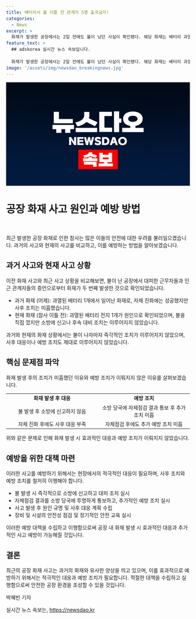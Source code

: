 ```yaml
---
title: 배터리서 불 이틀 전 관계자 5명 출국금지!
categories:
  - News
excerpt: >
  화재가 발생한 공장에서는 2일 전에도 불이 났던 사실이 확인됐다. 해당 화재는 배터리 과열로 인한 것으로, 다행히 큰 화재로 번지지는 않았다. 그러나 소방에 신고나 후속 조치가 이뤄지지 않은 점이 문제로 지적되고 있다. 이에 관련자들이 출국금지 및 혐의 입건을 당했으며, 공장의 소방시설 자체점검 후에도 문제가 발견되지 않았다는 점이 추가로 지적되고 있다.
feature_text: >
  ## adskorea 실시간 뉴스 속보입니다.

  화재가 발생한 공장에서는 2일 전에도 불이 났던 사실이 확인됐다. 해당 화재는 배터리 과열로 인한 것으로, 다행히 큰 화재로 번지지는 않았다. 그러나 소방에 신고나 후속 조치가 이뤄지지 않은 점이 문제로 지적되고 있다. 이에 관련자들이 출국금지 및 혐의 입건을 당했으며, 공장의 소방시설 자체점검 후에도 문제가 발견되지 않았다는 점이 추가로 지적되고 있다.
image: '/assets/img/newsdao_breakingnews.jpg'
---
```


<p><img src="/assets/img/newsdao_breakingnews.jpg" alt="adskorea 속보" /></p>

<h1>공장 화재 사고 원인과 예방 방법</h1>

<p data-ke-size="size16">&nbsp;</p>

<p data-ke-size="size16">최근 발생한 공장 화재로 인한 참사는 많은 이들의 안전에 대한 우려를 불러일으켰습니다. 과거의 사고와 현재의 사고를 비교하고, 이를 예방하는 방법을 알아보겠습니다. </p>

<h2 data-ke-size="size26">과거 사고와 현재 사고 상황</h2>

<p data-ke-size="size16">이전 화재 사고와 최근 사고 상황을 비교해보면, 불이 난 공장에서 대피한 근무자들과 인근 관계자들의 증언으로부터 화재가 두 번째 발생한 것으로 확인되었습니다. </p>

<ul>
  <li>과거 화재 (어제): 과열된 배터리 1개에서 일어난 화재로, 자체 진화에는 성공했지만 사후 조치는 미흡했습니다.</li>
  <li>현재 화재 (참사 이틀 전): 과열된 배터리 전지 1개가 원인으로 확인되었으며, 불을 직접 껐지만 소방에 신고나 후속 대비 조치는 이루어지지 않았습니다. </li>
</ul>

<p data-ke-size="size16">과거와 현재의 화재 상황에서는 불이 나자마자 즉각적인 조치가 이루어지지 않았으며, 사후 대응이나 예방 조치도 제대로 이루어지지 않았습니다. </p>

<h2 data-ke-size="size26">핵심 문제점 파악</h2>

<p data-ke-size="size16">화재 발생 후의 조치가 미흡했던 이유와 예방 조치가 이뤄지지 않은 이유를 살펴보겠습니다. </p>

<table>
  <colgroup>
    <col style="width: 50%" />
    <col style="width: 50%" />
  </colgroup>
  <tbody>
    <tr>
      <td style="text-align: center; height: 17px;"><b>화재 발생 후 대응</b></td>
      <td style="text-align: center; height: 17px;"><b>예방 조치</b></td>
    </tr>
    <tr>
      <td style="text-align: center;">불 발생 후 소방에 신고하지 않음</td>
      <td style="text-align: center;">소방 당국에 자체점검 결과 통보 후 추가 조치 미흡</td>
    </tr>
    <tr>
      <td style="text-align: center;">자체 진화 후에도 사후 대응 부족</td>
      <td style="text-align: center;">자체점검 후에도 추가 예방 조치 미흡</td>
    </tr>
  </tbody>
</table>

<p data-ke-size="size16">위와 같은 문제로 인해 화재 발생 시 효과적인 대응과 예방 조치가 이뤄지지 않았습니다.</p>

<h2 data-ke-size="size26">예방을 위한 대책 마련</h2>

<p data-ke-size="size16">이러한 사고를 예방하기 위해서는 현장에서의 적극적인 대응이 필요하며, 사후 조치와 예방 조치를 철저히 이행해야 합니다. </p>

<ul>
  <li>불 발생 시 즉각적으로 소방에 신고하고 대피 조치 실시</li>
  <li>자체점검 결과를 소방 당국에 투명하게 통보하고, 추가적인 예방 조치 실시</li>
  <li>사고 발생 후 원인 규명 및 사후 대응 계획 수립</li>
  <li>장비 및 시설의 안전성 점검 및 정기적인 안전 교육 실시</li>
</ul>

<p data-ke-size="size16">이러한 예방 대책을 수립하고 이행함으로써 공장 내 화재 발생 시 효과적인 대응과 추가적인 사고 예방이 가능해질 것입니다.</p>

<h2 data-ke-size="size26">결론</h2>

<p data-ke-size="size16">최근의 공장 화재 사고는 과거의 화재와 유사한 양상을 띄고 있으며, 이를 효과적으로 예방하기 위해서는 적극적인 대응과 예방 조치가 필요합니다. 적절한 대책을 수립하고 실행함으로써 안전한 공장 환경을 조성할 수 있을 것입니다. </p>

<div class="author">박혜빈 기자</div>

<p data-ke-size="size16"></p>
실시간 뉴스 속보는, <a href="https://newsdao.kr" rel="dofollow">https://newsdao.kr</a>


